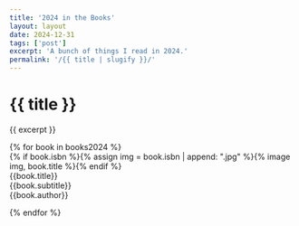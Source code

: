 ```yaml
---
title: '2024 in the Books'
layout: layout
date: 2024-12-31
tags: ['post']
excerpt: 'A bunch of things I read in 2024.'
permalink: '/{{ title | slugify }}/'
---
```


<hgroup>
	<h1>{{ title }}</h1>
	<p>{{ excerpt }}</p>
</hgroup>

<div class="ui divided items">
{% for book in books2024 %}

<div class="item">
		<div class="image">{% if book.isbn %}{% assign img = book.isbn | append: ".jpg" %}{% image img, book.title %}{% endif %}</div>
		<div class="content">
			<div class="header">{{book.title}}</div>
			<div class="meta i">{{book.subtitle}}</div>
			<div class="meta pt2">{{book.author}}</div>
		</div>
</div>

{% endfor %}
</div>
